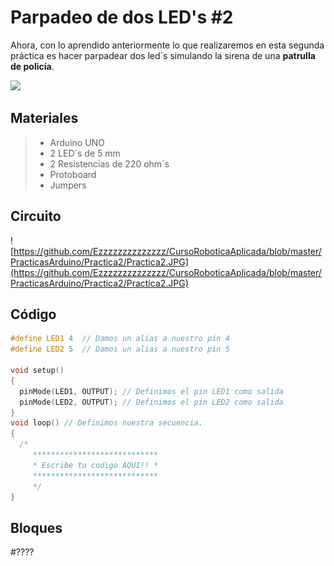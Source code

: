 # Parpadeo de dos LED's #2

Ahora, con lo aprendido anteriormente lo que realizaremos en esta segunda práctica es hacer parpadear dos led´s simulando la sirena de una **patrulla de policía**. 

![](https://thumbs.gfycat.com/TornPracticalEmu-size_restricted.gif)

## Materiales
> - Arduino UNO
> - 2 LED´s de 5 mm
> - 2 Resistencias de 220 ohm´s 
> - Protoboard 
> - Jumpers

## Circuito
![https://github.com/Ezzzzzzzzzzzzzz/CursoRoboticaAplicada/blob/master/PracticasArduino/Practica2/Practica2.JPG](https://github.com/Ezzzzzzzzzzzzzz/CursoRoboticaAplicada/blob/master/PracticasArduino/Practica2/Practica2.JPG)

## Código
```c
#define LED1 4	// Damos un alias a nuestro pin 4
#define LED2 5	// Damos un alias a nuestro pin 5

void setup()
{
  pinMode(LED1, OUTPUT); // Definimos el pin LED1 como salida
  pinMode(LED2, OUTPUT); // Definimos el pin LED2 como salida
}
void loop() // Definimos nuestra secuencia.
{
  /*
	 ****************************
	 * Escribe tu codigo AQUI!! *
	 ****************************
	 */
}
```
## Bloques 

#????
<!--stackedit_data:
eyJoaXN0b3J5IjpbLTE4MTIzODkxMjYsLTY5MzE5OTMxXX0=
-->